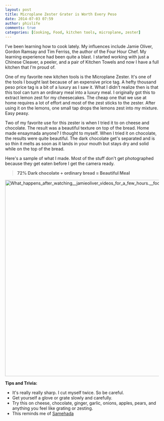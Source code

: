 ```yaml
---
layout: post
title: Microplane Zester Grater is Worth Every Peso
date: 2014-07-03 07:59
author: phislife
comments: true
categories: [Cooking, Food, kitchen tools, microplane, zester]
---
```

I've been learning how to cook lately. My influences include Jamie Oliver, Gordon Ramsay and Tim Ferriss, the author of the Four Hour Chef. My learning experience had been quite a blast. I started working with just a Chinese Cleaver, a peeler, and a pair of Kitchen Towels and now I have a full kitchen that I'm proud of.

One of my favorite new kitchen tools is the Microplane Zester. It's one of the tools I bought last because of an expensive price tag. A hefty thousand peso price tag is a bit of a luxury as I saw it. What I didn't realize then is that this tool can turn an ordinary meal into a luxury meal. I originally got this to extract lemon zest for my cheesecakes. The cheap one that we use at home requires a lot of effort and most of the zest sticks to the zester. After using it on the lemons, one small tap drops the lemons zest into my mixture. Easy peasy.

Two of my favorite use for this zester is when I tried it to on cheese and chocolate. The result was a beautiful texture on top of the bread. Home made ensaymada anyone? I thought to myself. When I tried it on chocolate, the results were quite beautiful. The dark chocolate get's separated and is so thin it melts as soon as it lands in your mouth but stays dry and solid while on the top of the bread.

Here's a sample of what I made. Most of the stuff don't get photographed because they get eaten before I get the camera ready.
<blockquote><strong>72% Dark chocolate + ordinary bread = Beautiful Meal</strong></blockquote>
<a href="http://philippineislandliving.com/microplane-zester-grater-is-worth-every-peso/what_happens_after_watching__jamieoliver_videos_for_a_few_hours-__food__restday/" rel="attachment wp-att-1439"><img class="alignleft size-full wp-image-1439" alt="What_happens_after_watching__jamieoliver_videos_for_a_few_hours.__food__restday" src="http://philippineislandliving.com/wp-content/uploads/2014/07/What_happens_after_watching__jamieoliver_videos_for_a_few_hours.__food__restday.jpg" width="640" height="640" /></a>

<strong>Tips and Trivia:</strong>
<ul>
	<li>It's really really sharp. I cut myself twice. So be careful.</li>
	<li>Get yourself a glove or grate slowly and carefully.</li>
	<li>Try this on cheese, chocolate, ginger, garlic, onions, apples, pears, and anything you feel like grating or zesting.</li>
	<li>This reminds me of <a href="http://naruto.wikia.com/wiki/Samehada">Samehada</a></li>
</ul>

